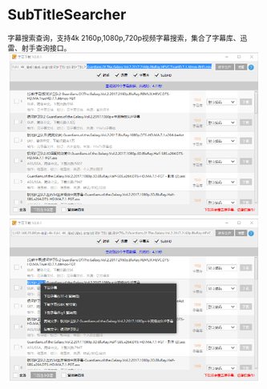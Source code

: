 # SubTitleSearcher
字幕搜索查询，支持4k 2160p,1080p,720p视频字幕搜索，集合了字幕库、迅雷、射手查询接口。
![可以拖动视频或选择视频开始搜索字幕](https://raw.githubusercontent.com/Andyfoo/SubTitleSearcher/master/docs/screenshot/p1.png)
![可以单独或批量下载字幕，可复制标题文字](https://raw.githubusercontent.com/Andyfoo/SubTitleSearcher/master/docs/screenshot/p2.png)

